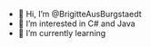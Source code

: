 - 👋 Hi, I’m @BrigitteAusBurgstaedt
- 👀 I’m interested in C# and Java
- 🌱 I’m currently learning

<!---
BrigitteAusBurgstaedt/BrigitteAusBurgstaedt is a ✨ special ✨ repository because its `README.md` (this file) appears on your GitHub profile.
You can click the Preview link to take a look at your changes.
--->
